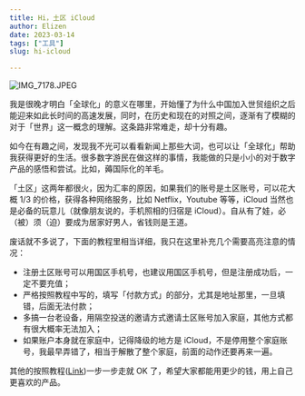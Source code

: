 ```yaml
---
title: Hi，土区 iCloud
author: Elizen
date: 2023-03-14
tags: ["工具"]
slug: hi-icloud

---
```


![IMG_7178.JPEG](https://static.elizen.me//img/202303141045293.JPEG)

我是很晚才明白「全球化」的意义在哪里，开始懂了为什么中国加入世贸组织之后能迎来如此长时间的高速发展，同时，在历史和现在的对照之间，逐渐有了模糊的对于「世界」这一概念的理解。这条路非常难走，却十分有趣。

如今在有趣之间，发现我不光可以看看新闻上那些大词，也可以让「全球化」帮助我获得更好的生活。很多数字游民在做这样的事情，我能做的只是小小的对于数字产品的感悟和尝试。比如，薅国际化的羊毛。

「土区」这两年都很火，因为汇率的原因，如果我们的账号是土区账号，可以花大概 1/3 的价格，获得各种网络服务，比如 Netflix，Youtube 等等，iCloud 当然也是必备的玩意儿（就像朋友说的，手机照相的归宿是 iCloud）。自从有了娃，必（被）须（迫）要成为居家好男人，省钱则是王道。

废话就不多说了，下面的教程里相当详细，我只在这里补充几个需要高亮注意的情况：

- 注册土区账号可以用国区手机号，也建议用国区手机号，但是注册成功后，一定不要充值；
- 严格按照教程中写的，填写「付款方式」的部分，尤其是地址那里，一旦填错，后面无法付款；
- 多搞一台老设备，用隔空投送的邀请方式邀请土区账号加入家庭，其他方式都有很大概率无法加入；
- 如果账户本身就在家庭中，记得降级的地方是 iCloud，不是停用整个家庭账号，我最早弄错了，相当于解散了整个家庭，前面的动作还要再来一遍。

其他的按照教程([Link](https://btsogiwudc.feishu.cn/docx/CgoJdHyWKopl3UxV12GcG3psnjf))一步一步走就 OK 了，希望大家都能用更少的钱，用上自己更喜欢的产品。